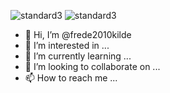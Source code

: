 ![standard3](https://user-images.githubusercontent.com/66260506/132705964-0768c5a2-399d-4a86-a09b-f7a1c97ad520.gif)
![standard3](https://user-images.githubusercontent.com/66260506/132706069-148072fb-fa9f-4c55-8edc-50b2f821f55b.gif)
- 👋 Hi, I’m @frede2010kilde
- 👀 I’m interested in ...
- 🌱 I’m currently learning ...
- 💞️ I’m looking to collaborate on ...
- 📫 How to reach me ...

<!---
frede2010kilde/frede2010kilde is a ✨ special ✨ repository because its `README.md` (this file) appears on your GitHub profile.
You can click the Preview link to take a look at your changes.
--->
